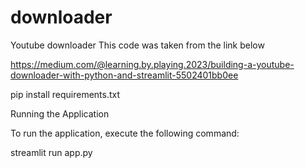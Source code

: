 # downloader
Youtube downloader
This code was taken from the link below


https://medium.com/@learning.by.playing.2023/building-a-youtube-downloader-with-python-and-streamlit-5502401bb0ee

pip install requirements.txt


Running the Application

To run the application, execute the following command:

streamlit run app.py 
